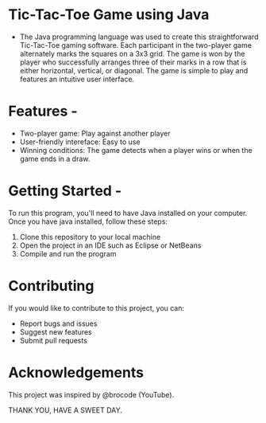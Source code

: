 # Tic-Tac-Toe Game using Java
- The Java programming language was used to create this straightforward Tic-Tac-Toe gaming software. Each participant in the two-player game alternately marks the squares on a 3x3 grid. The game is won by the player who successfully arranges three of their marks in a row that is either horizontal, vertical, or diagonal. The game is simple to play and features an intuitive user interface.

# Features -
- Two-player game: Play against another player
- User-friendly intereface: Easy to use
- Winning conditions: The game detects when a player wins or when the game ends in a draw. 

# Getting Started -
To run this program, you'll need to have Java installed on your computer. Once you have java installed, follow these steps:

1. Clone this repository to your local machine 
2. Open the project in an IDE such as Eclipse or NetBeans
3. Compile and run the program

# Contributing 
If you would like to contribute to this project, you can:

- Report bugs and issues  
- Suggest new features
- Submit pull requests

# Acknowledgements 
This project was inspired by @brocode (YouTube).

THANK YOU, HAVE A SWEET DAY. 
